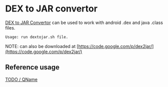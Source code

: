 DEX to JAR convertor
========

[DEX to JAR Convertor](dex2jar-0.0.9.15.zip) can be used to work with android .dex and java .class files.

```
Usage: run dextojar.sh file.
```
NOTE: can also be downloaded at [https://code.google.com/p/dex2jar/](https://code.google.com/p/dex2jar/)

Reference usage
---------------

[TODO / QName](writeupurl)